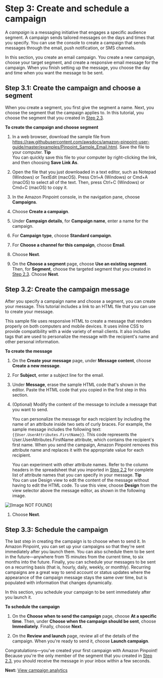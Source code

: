# Step 3: Create and schedule a campaign<a name="gettingstarted-create-campaign"></a>

A *campaign* is a messaging initiative that engages a specific audience segment\. A campaign sends tailored messages on the days and times that you specify\. You can use the console to create a campaign that sends messages through the email, push notification, or SMS channels\.

In this section, you create an email campaign\. You create a new campaign, choose your target segment, and create a responsive email message for the campaign\. When you finish setting up the message, you choose the day and time when you want the message to be sent\.

## Step 3\.1: Create the campaign and choose a segment<a name="gettingstarted-create-campaign-setup"></a>

When you create a segment, you first give the segment a name\. Next, you choose the segment that the campaign applies to\. In this tutorial, you choose the segment that you created in [Step 2\.3](gettingstarted-import-customer-data.md#gettingstarted-import-customer-data-import-segment)\.

**To create the campaign and choose segment**

1. In a web browser, download the sample file from [https://raw\.githubusercontent\.com/awsdocs/amazon\-pinpoint\-user\-guide/master/examples/Pinpoint\_Sample\_Email\.html](https://raw.githubusercontent.com/awsdocs/amazon-pinpoint-user-guide/master/examples/Pinpoint_Sample_Email.html)\. Save the file to your computer\.
**Tip**  
You can quickly save this file to your computer by right\-clicking the link, and then choosing **Save Link As**\.

1. Open the file that you just downloaded in a text editor, such as Notepad \(Windows\) or TextEdit \(macOS\)\. Press Ctrl\+A \(Windows\) or Cmd\+A \(macOS\) to select all of the text\. Then, press Ctrl\+C \(Windows\) or Cmd\+C \(macOS\) to copy it\.

1. In the Amazon Pinpoint console, in the navigation pane, choose **Campaigns**\.

1. Choose **Create a campaign**\.

1. Under **Campaign details**, for **Campaign name**, enter a name for the campaign\.

1. For **Campaign type**, choose **Standard campaign**\.

1. For **Choose a channel for this campaign**, choose **Email**\.

1. Choose **Next**\.

1. On the **Choose a segment** page, choose **Use an existing segment**\. Then, for **Segment**, choose the targeted segment that you created in [Step 2\.3](gettingstarted-import-customer-data.md#gettingstarted-import-customer-data-create-targeted-segment)\. Choose **Next**\.

## Step 3\.2: Create the campaign message<a name="gettingstarted-create-campaign-message"></a>

After you specify a campaign name and choose a segment, you can create your message\. This tutorial includes a link to an HTML file that you can use to create your message\.

This sample file uses responsive HTML to create a message that renders properly on both computers and mobile devices\. It uses inline CSS to provide compatibility with a wide variety of email clients\. It also includes tags that are used to personalize the message with the recipient's name and other personal information\.

**To create the message**

1. On the **Create your message** page, under **Message content**, choose **Create a new message**\.

1. For **Subject**, enter a subject line for the email\.

1. Under **Message**, erase the sample HTML code that's shown in the editor\. Paste the HTML code that you copied in the first step in this section\.

1. \(Optional\) Modify the content of the message to include a message that you want to send\. 

   You can personalize the message for each recipient by including the name of an attribute inside two sets of curly braces\. For example, the sample message includes the following text: `{{User.UserAttributes.FirstName}}`\. This code represents the User\.UserAttributes\.FirstName attribute, which contains the recipient's first name\. When you send the campaign, Amazon Pinpoint removes this attribute name and replaces it with the appropriate value for each recipient\.

   You can experiment with other attribute names\. Refer to the column headers in the spreadsheet that you imported in [Step 2\.2](gettingstarted-import-customer-data.md#gettingstarted-import-customer-data-import-segment) for complete list of attribute names that you can specify in your message\.
**Tip**  
You can use Design view to edit the content of the message without having to edit the HTML code\. To use this view, choose **Design** from the view selector above the message editor, as shown in the following image\.  

![\[Image NOT FOUND\]](http://docs.aws.amazon.com/pinpoint/latest/userguide/images/gettingstarted-create-campaign-design-menu.png)

1. Choose **Next**\.

## Step 3\.3: Schedule the campaign<a name="gettingstarted-create-campaign-schedule"></a>

The last step in creating the campaign is to choose when to send it\. In Amazon Pinpoint, you can set up your campaigns so that they're sent immediately after you launch them\. You can also schedule them to be sent in the future—anywhere from 15 minutes from the current time, to six months into the future\. Finally, you can schedule your messages to be sent on a recurring basis \(that is, hourly, daily, weekly, or monthly\)\. Recurring campaigns are a great way to send account or status updates where the appearance of the campaign message stays the same over time, but is populated with information that changes dynamically\.

In this section, you schedule your campaign to be sent immediately after you launch it\.

**To schedule the campaign**

1. On the **Choose when to send the campaign** page, choose **At a specific time**\. Then, under **Choose when the campaign should be sent**, choose **Immediately**\. Finally, choose **Next**\.

1. On the **Review and launch** page, review all of the details of the campaign\. When you're ready to send it, choose **Launch campaign**\.

Congratulations—you've created your first campaign with Amazon Pinpoint\! Because you're the only member of the segment that you created in [Step 2\.3](gettingstarted-import-customer-data.md#gettingstarted-import-customer-data-create-targeted-segment), you should receive the message in your inbox within a few seconds\.

**Next:** [View campaign analytics](gettingstarted-analytics.md)